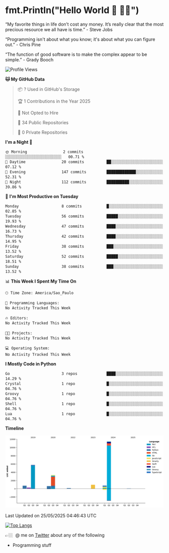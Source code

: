 # fmt.Println("Hello World 🤙 🤜🤛")

“My favorite things in life don’t cost any money. It’s really clear that the most precious resource we all have is time.” - Steve Jobs

“Programming isn't about what you know; it's about what you can figure out.” - Chris Pine

“The function of good software is to make the complex appear to be simple.” - Grady Booch

<!--START_SECTION:waka-->
![Profile Views](http://img.shields.io/badge/Profile%20Views-0-blue)

**🐱 My GitHub Data** 

> 📦 ? Used in GitHub's Storage 
 > 
> 🏆 1 Contributions in the Year 2025
 > 
> 🚫 Not Opted to Hire
 > 
> 📜 34 Public Repositories 
 > 
> 🔑 0 Private Repositories 
 > 
**I'm a Night 🦉** 

```text
🌞 Morning                2 commits           ░░░░░░░░░░░░░░░░░░░░░░░░░   00.71 % 
🌆 Daytime                20 commits          ██░░░░░░░░░░░░░░░░░░░░░░░   07.12 % 
🌃 Evening                147 commits         █████████████░░░░░░░░░░░░   52.31 % 
🌙 Night                  112 commits         ██████████░░░░░░░░░░░░░░░   39.86 % 
```
📅 **I'm Most Productive on Tuesday** 

```text
Monday                   8 commits           █░░░░░░░░░░░░░░░░░░░░░░░░   02.85 % 
Tuesday                  56 commits          █████░░░░░░░░░░░░░░░░░░░░   19.93 % 
Wednesday                47 commits          ████░░░░░░░░░░░░░░░░░░░░░   16.73 % 
Thursday                 42 commits          ████░░░░░░░░░░░░░░░░░░░░░   14.95 % 
Friday                   38 commits          ███░░░░░░░░░░░░░░░░░░░░░░   13.52 % 
Saturday                 52 commits          █████░░░░░░░░░░░░░░░░░░░░   18.51 % 
Sunday                   38 commits          ███░░░░░░░░░░░░░░░░░░░░░░   13.52 % 
```


📊 **This Week I Spent My Time On** 

```text
🕑︎ Time Zone: America/Sao_Paulo

💬 Programming Languages: 
No Activity Tracked This Week

🔥 Editors: 
No Activity Tracked This Week

🐱‍💻 Projects: 
No Activity Tracked This Week

💻 Operating System: 
No Activity Tracked This Week
```

**I Mostly Code in Python** 

```text
Go                       3 repos             ████░░░░░░░░░░░░░░░░░░░░░   14.29 % 
Crystal                  1 repo              █░░░░░░░░░░░░░░░░░░░░░░░░   04.76 % 
Groovy                   1 repo              █░░░░░░░░░░░░░░░░░░░░░░░░   04.76 % 
Shell                    1 repo              █░░░░░░░░░░░░░░░░░░░░░░░░   04.76 % 
Lua                      1 repo              █░░░░░░░░░░░░░░░░░░░░░░░░   04.76 % 
```



**Timeline**

![Lines of Code chart](https://raw.githubusercontent.com/fabio-e-azevedo/fabio-e-azevedo/master/assets/bar_graph.png)


 Last Updated on 25/05/2025 04:46:43 UTC
<!--END_SECTION:waka-->

[![Top Langs](https://github-readme-stats.vercel.app/api/top-langs/?username=fabio-e-azevedo&layout=compact&theme=dark)](https://github.com/anuraghazra/github-readme-stats)

👉🏼&nbsp; @ me on [Twitter](https://twitter.com/fabioeazevedo) about any of the following 
- Programming stuff

